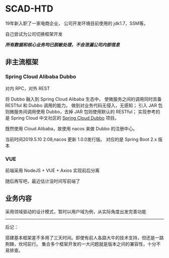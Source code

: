 # SCAD-HTD

19年新入职了一家电商企业，
公司开发环境目前使用的
jdk1.7，SSM等。

自己尝试为公司切换框架开发

***所有数据和核心业务均已脱敏处理，不会泄漏公司内部信息***


## 非主流框架

### Spring Cloud Alibaba Dubbo

对内 RPC，对外 REST

将 Dubbo 融入到 Spring Cloud Alibaba 生态中，
使微服务之间的调用同时具备 RESTful 和 Dubbo 调用的能力。
做到对业务代码无侵入，无感知；
引入 JAR 包则微服务间调用使用 Dubbo，去掉 JAR 包则使用默认的 RESTful；
实现参考的是 Spring Cloud 中文社区的 [Spring Cloud Dubbo](https://github.com/SpringCloud/spring-cloud-dubbo) 项目。

既然使用 Cloud Alibaba，故使用 nacos 来做 Dubbo 的注册中心。

当前时间2019.5.10 2:08,nacos 更新 1.0.0发行版。
对应的是 Spring Boot 2.x 版本





### VUE

前端采用 NodeJS + VUE + Axios 实现前后分离

随后再写吧，最近估计没时间写前端了




## 业务内容

采用领域驱动的设计模式，暂时以用户域为例，从实际角度出发完善功能




---
后记：

搭建基本框架差不多用了三天时间。即使有前人各路大牛的技术支持，但还是一路荆棘，坎坷前行。
集合多个框架开发的一大问题就是版本之间的兼容性，十分不易排查。





